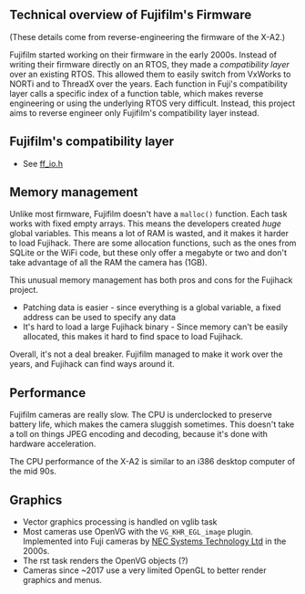 ## Technical overview of Fujifilm's Firmware
(These details come from reverse-engineering the firmware of the X-A2.)

Fujifilm started working on their firmware in the early 2000s. Instead of writing their firmware directly on an RTOS,
they made a *compatibility layer* over an existing RTOS. This allowed them to easily switch from VxWorks to NORTi and
to ThreadX over the years. Each function in Fuji's compatibility layer calls a specific index of a function table, which
makes reverse engineering or using the underlying RTOS very difficult. Instead, this project aims to reverse engineer only
Fujifilm's compatibility layer instead.

## Fujifilm's compatibility layer
- See [ff_io.h](https://github.com/fujihack/fujihack/blob/master/src/ff_io.h)

## Memory management
Unlike most firmware, Fujifilm doesn't have a `malloc()` function. Each task works with fixed empty arrays. This means the developers
created *huge* global variables. This means a lot of RAM is wasted, and it makes it harder to load Fujihack. There are some allocation functions,
such as the ones from SQLite or the WiFi code, but these only offer a megabyte or two and don't take advantage of all the RAM the camera has (1GB).

This unusual memory management has both pros and cons for the Fujihack project.
- Patching data is easier - since everything is a global variable, a fixed address can be used to specify any data
- It's hard to load a large Fujihack binary - Since memory can't be easily allocated, this makes it hard to find space to load Fujihack.

Overall, it's not a deal breaker. Fujifilm managed to make it work over the years, and Fujihack can find ways around it.

## Performance
Fujifilm cameras are really slow. The CPU is underclocked to preserve battery life, which makes the camera sluggish sometimes. This doesn't
take a toll on things JPEG encoding and decoding, because it's done with hardware acceleration.

The CPU performance of the X-A2 is similar to an i386 desktop computer of the mid 90s.

## Graphics
- Vector graphics processing is handled on vglib task
- Most cameras use OpenVG with the `VG_KHR_EGL_image` plugin. Implemented into Fuji cameras by [NEC Systems Technology Ltd](https://www.nec.com/) in the 2000s.
- The rst task renders the OpenVG objects (?)
- Cameras since ~2017 use a very limited OpenGL to better render graphics and menus.
